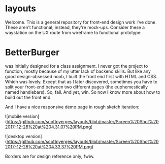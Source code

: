 # layouts

Welcome. This is a general repository for front-end design work I've done. These aren't functional; instead, they're mock-ups. Consider these a waystation on the UX route from wireframe to functional prototype.

<h1>BetterBurger</h1> was initially designed for a class assignment. I never got the project to function, mostly because of my utter lack of backend skills. But like any good design-obsessed noob, I built the front end first with HTML and CSS. Which was lovely. Except that as I later discovered, sometimes you have to split your front-end between two different pages (the euphemestically named handlebars). So, fail. And yet, win. So now I know more about how to build out the front end.

And I have a nice responsive demo page in rough sketch iteration:

![mobile version] (https://github.com/scottnyerges/layouts/blob/master/Screen%20Shot%202017-12-28%20at%204.31.07%20PM.png)

![desktop version] (https://github.com/scottnyerges/layouts/blob/master/Screen%20Shot%202017-12-28%20at%204.33.37%20PM.png)

Borders are for design reference only, fwiw.

